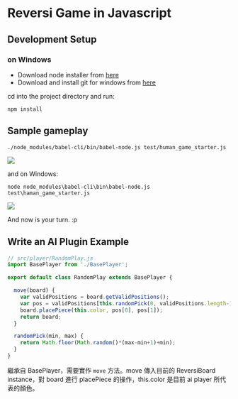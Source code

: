 # Reversi Game in Javascript

## Development Setup

### on Windows

* Download node installer from [here](https://nodejs.org/en/download/stable/)
* Download and install git for windows from [here](https://git-scm.com/downloads)

cd into the project directory and run:

```
npm install
```

## Sample gameplay

```
./node_modules/babel-cli/bin/babel-node.js test/human_game_starter.js
```

![](http://i.imgur.com/V0gYLMf.png)

and on Windows:
```
node node_modules\babel-cli\bin\babel-node.js test\haman_game_starter.js
```

![](http://i.imgur.com/BTjsQGi.png)

And now is your turn. :p

## Write an AI Plugin Example

```js
// src/player/RandomPlay.js
import BasePlayer from './BasePlayer';

export default class RandomPlay extends BasePlayer {

  move(board) {
    var validPositions = board.getValidPositions();
    var pos = validPositions[this.randomPick(0, validPositions.length-1)];
    board.placePiece(this.color, pos[0], pos[1]);
    return board;
  }

  randomPick(min, max) {
    return Math.floor(Math.random()*(max-min+1)+min);
  }
}
```

繼承自 BasePlayer，需要實作 `move` 方法。move 傳入目前的 ReversiBoard instance，對 board 進行 placePiece 的操作，this.color 是目前 ai player 所代表的顏色。
